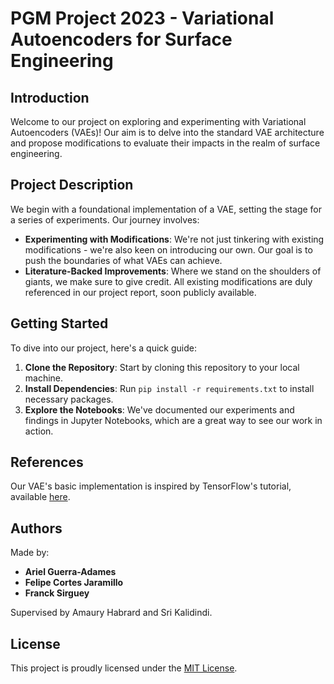 
# PGM Project 2023 - Variational Autoencoders for Surface Engineering

## Introduction
Welcome to our project on exploring and experimenting with Variational Autoencoders (VAEs)! Our aim is to delve into the standard VAE architecture and propose modifications to evaluate their impacts in the realm of surface engineering.

## Project Description

We begin with a foundational implementation of a VAE, setting the stage for a series of experiments. Our journey involves:

- **Experimenting with Modifications**: We're not just tinkering with existing modifications - we're also keen on introducing our own. Our goal is to push the boundaries of what VAEs can achieve.
- **Literature-Backed Improvements**: Where we stand on the shoulders of giants, we make sure to give credit. All existing modifications are duly referenced in our project report, soon publicly available.
  
## Getting Started

To dive into our project, here's a quick guide:

1. **Clone the Repository**: Start by cloning this repository to your local machine.
2. **Install Dependencies**: Run `pip install -r requirements.txt` to install necessary packages.
3. **Explore the Notebooks**: We've documented our experiments and findings in Jupyter Notebooks, which are a great way to see our work in action.

## References

Our VAE's basic implementation is inspired by TensorFlow's tutorial, available [here](https://www.tensorflow.org/tutorials/generative/cvae).

## Authors

Made by:
- **Ariel Guerra-Adames**
- **Felipe Cortes Jaramillo**
- **Franck Sirguey**

Supervised by Amaury Habrard and Sri Kalidindi.

## License

This project is proudly licensed under the [MIT License](LICENSE.md).
